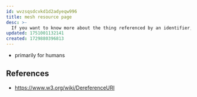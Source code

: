 ```yaml
---
id: wvzsqsdcvkd1d2adyeqw996
title: mesh resource page
desc: >-
  If you want to know more about the thing referenced by an identifier, resource pages can help
updated: 1751001132141
created: 1729880396813
---
```


- primarily for humans

## References

- https://www.w3.org/wiki/DereferenceURI
